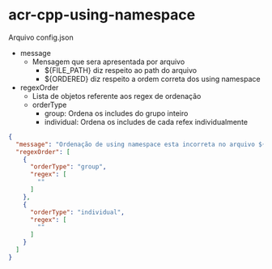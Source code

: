 # acr-cpp-using-namespace

Arquivo config.json

- message
    - Mensagem que sera apresentada por arquivo
        - ${FILE_PATH} diz respeito ao path do arquivo
        - ${ORDERED} diz respeito a ordem correta dos using namespace
- regexOrder
    - Lista de objetos referente aos regex de ordenação
    - orderType
        - group: Ordena os includes do grupo inteiro
        - individual: Ordena os includes de cada refex individualmente

```json
{
  "message": "Ordenação de using namespace esta incorreta no arquivo ${FILE_PATH}<br>Ordenação correta é:<br><br>${ORDERED}",
  "regexOrder": [
    {
      "orderType": "group",
      "regex": [
        ""
      ]
    },
    {
      "orderType": "individual",
      "regex": [
        ""
      ]
    }
  ]
}
```
